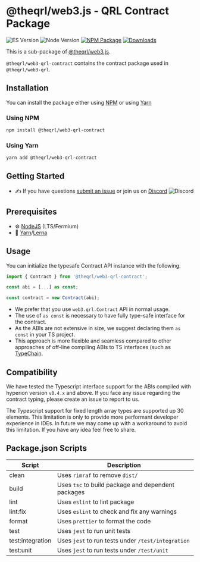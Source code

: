 
# @theqrl/web3.js - QRL Contract Package

![ES Version](https://img.shields.io/badge/ES-2020-yellow)
![Node Version](https://img.shields.io/badge/node-18.x-green)
[![NPM Package](https://img.shields.io/npm/v/@theqrl/web3-qrl-contract)](https://www.npmjs.com/package/@theqrl/web3-qrl-contract)
[![Downloads](https://img.shields.io/npm/v/@theqrl/web3-qrl-contract)](https://www.npmjs.com/package/@theqrl/web3-qrl-contract)

This is a sub-package of [@theqrl/web3.js](https://github.com/theqrl/web3.js).

`@theqrl/web3-qrl-contract` contains the contract package used in `@theqrl/web3-qrl`.

## Installation

You can install the package either using [NPM](https://www.npmjs.com/package/@theqrl/web3-qrl-contract) or using [Yarn](https://yarnpkg.com/package/@theqrl/web3-qrl-contract)

### Using NPM

```bash
npm install @theqrl/web3-qrl-contract
```

### Using Yarn

```bash
yarn add @theqrl/web3-qrl-contract
```

## Getting Started

-   :writing_hand: If you have questions [submit an issue](https://github.com/theqrl/web3.js/issues/new) or join us on [Discord](https://theqrl.org/discord)
    ![Discord](https://img.shields.io/discord/357604137204056065.svg?label=Discord&logo=discord)

## Prerequisites

-   :gear: [NodeJS](https://nodejs.org/) (LTS/Fermium)
-   :toolbox: [Yarn](https://yarnpkg.com/)/[Lerna](https://lerna.js.org/)

## Usage

You can initialize the typesafe Contract API instance with the following.

```ts
import { Contract } from '@theqrl/web3-qrl-contract';

const abi = [...] as const;

const contract = new Contract(abi);
```

-   We prefer that you use `web3.qrl.Contract` API in normal usage.
-   The use of `as const` is necessary to have fully type-safe interface for the contract.
-   As the ABIs are not extensive in size, we suggest declaring them `as const` in your TS project.
-   This approach is more flexible and seamless compared to other approaches of off-line compiling ABIs to TS interfaces (such as [TypeChain](https://github.com/dethcrypto/TypeChain).

## Compatibility

We have tested the Typescript interface support for the ABIs compiled with hyperion version `v0.4.x` and above. If you face any issue regarding the contract typing, please create an issue to report to us.

The Typescript support for fixed length array types are supported up 30 elements. This limitation is only to provide more performant developer experience in IDEs. In future we may come up with a workaround to avoid this limitation. If you have any idea feel free to share.

## Package.json Scripts

| Script           | Description                                        |
| ---------------- | -------------------------------------------------- |
| clean            | Uses `rimraf` to remove `dist/`                    |
| build            | Uses `tsc` to build package and dependent packages |
| lint             | Uses `eslint` to lint package                      |
| lint:fix         | Uses `eslint` to check and fix any warnings        |
| format           | Uses `prettier` to format the code                 |
| test             | Uses `jest` to run unit tests                      |
| test:integration | Uses `jest` to run tests under `/test/integration` |
| test:unit        | Uses `jest` to run tests under `/test/unit`        |

[docs]: https://docs.theqrl.org/
[repo]: https://github.com/theqrl/web3.js/tree/main/packages/web3-qrl-contract
[npm-image]: https://img.shields.io/github/package-json/v/theqrl/web3.js/main?filename=packages%2Fweb3-qrl-contract%2Fpackage.json
[npm-url]: https://npmjs.org/package/@theqrl/web3-qrl-contract
[downloads-image]: https://img.shields.io/npm/dm/@theqrl/web3-qrl-contract?label=npm%20downloads
